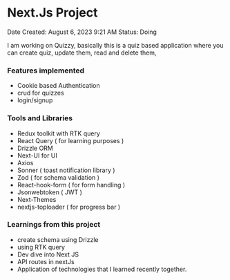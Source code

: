 # Next.Js Project

Date Created: August 6, 2023 9:21 AM
Status: Doing

I am working on Quizzy, basically this is a quiz based application where you can create quiz, update them, read and delete them, 

### Features implemented

- Cookie based Authentication
- crud for quizzes
- login/signup

### Tools and Libraries

- Redux toolkit with RTK query
- React Query ( for learning purposes )
- Drizzle ORM
- Next-UI for UI
- Axios
- Sonner ( toast notification library )
- Zod ( for schema validation )
- React-hook-form ( for form handling )
- Jsonwebtoken ( JWT )
- Next-Themes
- nextjs-toploader ( for progress bar )

### Learnings from this project

 

- create schema using Drizzle
- using RTK query
- Dev dive into Next JS
- API routes in nextJs
- Application of technologies that I learned recently together.
